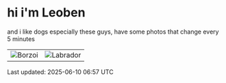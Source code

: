 # hi i'm Leoben

and i like dogs especially these guys, have some photos that change every 5 minutes 

|  |  |
|--------|----------|
| ![Borzoi](https://random-dog-vercel.vercel.app/api/random-borzoi?v=1749538661) | ![Labrador](https://random-dog-vercel.vercel.app/api/random-labrador?v=1749538661) |

Last updated: 2025-06-10 06:57 UTC
